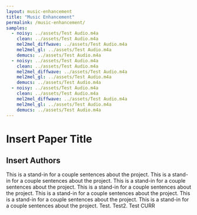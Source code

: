 ```yaml
---
layout: music-enhancement
title: "Music Enhancement"
permalink: /music-enhancement/
samples: 
  - noisy: ../assets/Test Audio.m4a
    clean: ../assets/Test Audio.m4a
    mel2mel_diffwave: ../assets/Test Audio.m4a
    mel2mel_gl: ../assets/Test Audio.m4a
    demucs: ../assets/Test Audio.m4a
  - noisy: ../assets/Test Audio.m4a
    clean: ../assets/Test Audio.m4a
    mel2mel_diffwave: ../assets/Test Audio.m4a
    mel2mel_gl: ../assets/Test Audio.m4a
    demucs: ../assets/Test Audio.m4a
  - noisy: ../assets/Test Audio.m4a
    clean: ../assets/Test Audio.m4a
    mel2mel_diffwave: ../assets/Test Audio.m4a
    mel2mel_gl: ../assets/Test Audio.m4a
    demucs: ../assets/Test Audio.m4a
---
```

# Insert Paper Title
## Insert Authors

This is a stand-in for a couple sentences about the project.  This is a stand-in for a couple sentences about the project.  This is a stand-in for a couple sentences about the project.  This is a stand-in for a couple sentences about the project.  This is a stand-in for a couple sentences about the project.  This is a stand-in for a couple sentences about the project.  This is a stand-in for a couple sentences about the project.  Test. Test2. Test CURR
